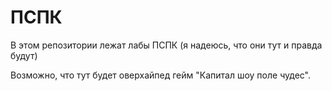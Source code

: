 # ПСПК
В этом репозитории лежат лабы ПСПК (я надеюсь, что они тут и правда будут)  

Возможно, что тут будет оверхайпед гейм "Капитал шоу поле чудес". 
